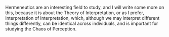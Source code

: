 Hermeneutics are an interesting field to study, and I will write some more on this, because it is about the Theory of Interpretation, or as I prefer, Interpretation of Interpretation, which, although we may interpret different things differently, can be identical across individuals, and is important for studying the Chaos of Perception.